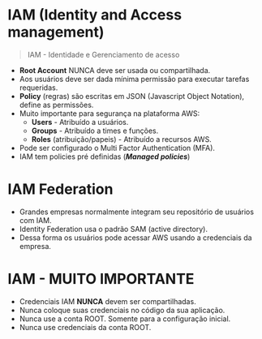 # IAM (Identity and Access management)

> IAM - Identidade e Gerenciamento de acesso

- **Root Account** NUNCA deve ser usada ou compartilhada.
- Aos usuários deve ser dada mínima permissão para executar tarefas requeridas.
- **Policy** (regras) são escritas em JSON (Javascript Object Notation), define as permissões.
- Muito importante para segurança na plataforma AWS:
  - **Users** - Atribuído a usuários.
  - **Groups** - Atribuído a times e funções.
  - **Roles** (atribuição/papeis) - Atribuído a recursos AWS.
- Pode ser configurado o Multi Factor Authentication (MFA).
- IAM tem policies pré definidas (**_Managed policies_**)

# IAM Federation

- Grandes empresas normalmente integram seu repositório de usuários com IAM.
- Identity Federation usa o padrão SAM (active directory).
- Dessa forma os usuários pode acessar AWS usando a credenciais da empresa.

# IAM - MUITO IMPORTANTE

- Credenciais IAM **NUNCA** devem ser compartilhadas.
- Nunca coloque suas credenciais no código da sua aplicação.
- Nunca use a conta ROOT. Somente para a configuração inicial.
- Nunca use credenciais da conta ROOT.
